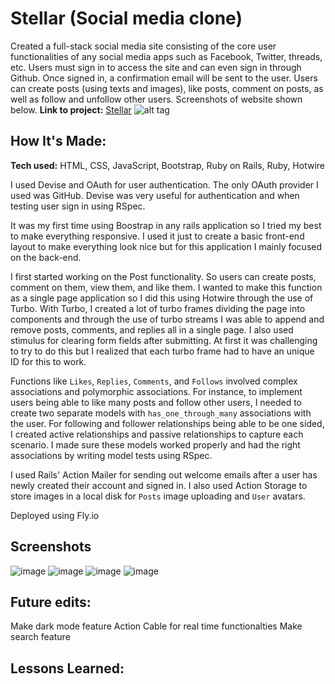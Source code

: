 # Stellar (Social media clone)
Created a full-stack social media site consisting of the core user functionalities of any social media apps such as Facebook, Twitter, threads, etc.
Users must sign in to access the site and can even sign in through Github. Once signed in, a confirmation email will be sent to the user. Users can create posts (using texts and images), like posts, comment on posts, as well as follow and unfollow other users. 
Screenshots of website shown below.
**Link to project:** [Stellar](https://stellar.fly.dev)
![alt tag](http://placecorgi.com/1200/650)
## How It's Made:

**Tech used:** HTML, CSS, JavaScript, Bootstrap, Ruby on Rails, Ruby, Hotwire

I used Devise and OAuth for user authentication. The only OAuth provider I used was GitHub. Devise was very useful for authentication and when testing user sign in using RSpec.

It was my first time using Boostrap in any rails application so I tried my best to make everything responsive. I used it just to create a basic front-end layout to make everything look nice but for this application I mainly focused on the back-end.

I first started working on the Post functionality. So users can create posts, comment on them, view them, and like them. I wanted to make this function as a single page application so I did this using Hotwire through the use of Turbo. With Turbo, I created a lot of turbo frames dividing the page into components and through the use of turbo streams I was able to append and remove posts, comments, and replies all in a single page. I also used stimulus for clearing form fields after submitting. At first it was challenging to try to do this but I realized that each turbo frame had to have an unique ID for this to work.

Functions like `Likes`, `Replies`, `Comments`, and `Follows` involved complex associations and polymorphic associations. For instance, to implement users being able to like many posts and follow other users, I needed to create two separate models with `has_one_through_many` associations with the user. For following and follower relationships being able to be one sided, I created active relationships and passive relationships to capture each scenario. I made sure these models worked properly and had the right associations by writing model tests using RSpec.

I used Rails' Action Mailer for sending out welcome emails after a user has newly created their account and signed in. I also used Action Storage to store images in a local disk for `Posts` image uploading and `User` avatars.

Deployed using Fly.io
## Screenshots
![image](https://github.com/kenyounot123/Social-media-clone/assets/70028795/42b331ac-c7b8-4f67-9099-241a1cb35c54)
![image](https://github.com/kenyounot123/Social-media-clone/assets/70028795/c6f295de-2284-4d98-835a-1355e9b95fcf)
![image](https://github.com/kenyounot123/Social-media-clone/assets/70028795/0e7fbe08-63ae-4f98-a9b8-fb4452a9e672)
![image](https://github.com/kenyounot123/Social-media-clone/assets/70028795/81e5c1cc-550d-41ff-9188-f4649f279a71)
## Future edits:
Make dark mode feature
Action Cable for real time functionalties
Make search feature
## Lessons Learned:
